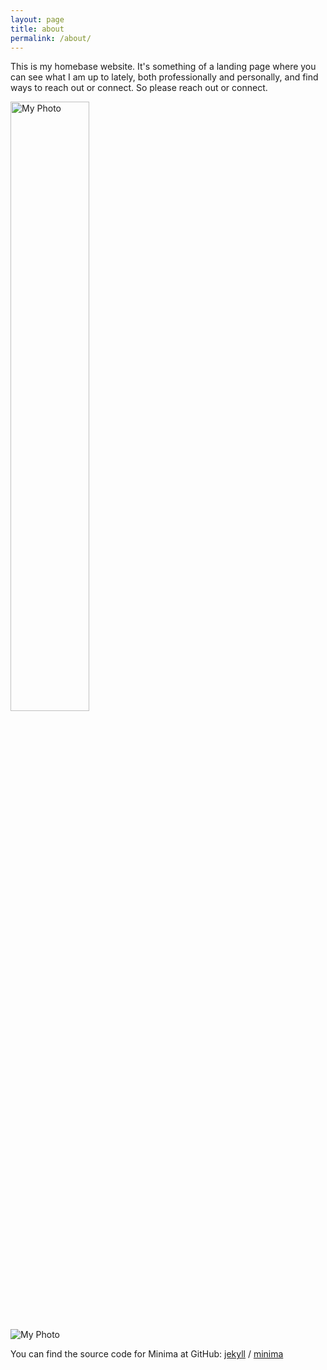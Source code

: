 ```yaml
---
layout: page
title: about
permalink: /about/
---
```


This is my homebase website. It's something of a landing page where you can see what I am up to lately, both professionally and personally, and find ways to reach out or connect. So please reach out or connect. 

<img src="{{ '/assets/images/mountain.jpg' | relative_url }}" alt="My Photo" style="width:50%;">


![My Photo](assets/images/mountain.jpg)

You can find the source code for Minima at GitHub:
[jekyll][jekyll-organization] /
[minima](https://github.com/jekyll/minima)


[jekyll-organization]: https://github.com/jekyll
